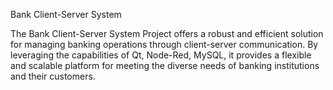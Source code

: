 Bank Client-Server System

The Bank Client-Server System Project offers a robust and efficient solution for managing banking operations through client-server communication. By leveraging the capabilities of Qt, Node-Red, MySQL, it provides a flexible and scalable platform for meeting the diverse needs of banking institutions and their customers.
